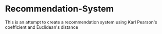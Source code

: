# Recommendation-System
This is an attempt to create a recommendation system using Karl Pearson's coefficient and Euclidean's distance
